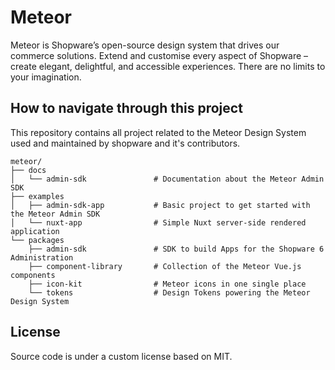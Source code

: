 # Meteor

Meteor is Shopware’s open-source design system that drives our commerce solutions.
Extend and customise every aspect of Shopware – create elegant, delightful, and
accessible experiences. There are no limits to your imagination.

## How to navigate through this project

This repository contains all project related to the Meteor Design System used and maintained by shopware and it's contributors.

```shell
meteor/
├── docs
│   └── admin-sdk               # Documentation about the Meteor Admin SDK
├── examples
│   ├── admin-sdk-app           # Basic project to get started with the Meteor Admin SDK
│   └── nuxt-app                # Simple Nuxt server-side rendered application
└── packages
    ├── admin-sdk               # SDK to build Apps for the Shopware 6 Administration
    ├── component-library       # Collection of the Meteor Vue.js components
    ├── icon-kit                # Meteor icons in one single place
    └── tokens                  # Design Tokens powering the Meteor Design System
```

## License

Source code is under a custom license based on MIT.
